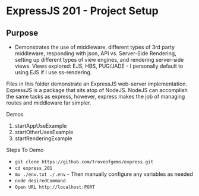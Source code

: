 # ExpressJS 201 - Project Setup
## Purpose
- Demonstrates the use of middleware, different types of 3rd party middleware, responding with json,
API vs. Server-Side Rendering, setting up different types of view engines, and rendering
server-side views. Views explored: EJS, HBS, PUG/JADE - I personally default to using EJS if I use ss-rendering.

Files in this folder demonstrate an ExpressJS web-server implementation.
ExpressJS is a package that sits atop of NodeJS. NodeJS can accomplish the same tasks as express,
however, express makes the job of managing routes and middleware far simpler.

Demos
1. startAppUseExample
2. startOtherUsesExample
3. startRenderingExample

Steps To Demo
- `git clone https://github.com/troveofgems/express.git`
- `cd express_201`
- `mv ./env.txt ./.env` - Then manually configure any variables as needed
- `node desiredCommand`
- `Open URL http://localhost:PORT`